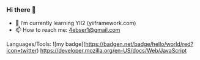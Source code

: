 ### Hi there 👋
- 🌱 I’m currently learning YII2 (yiiframework.com)
- 📫 How to reach me: 4ebser1@gmail.com

Languages/Tools: 
!\[my badge\](https://badgen.net/badge/hello/world/red?icon=twitter)
https://developer.mozilla.org/en-US/docs/Web/JavaScript
